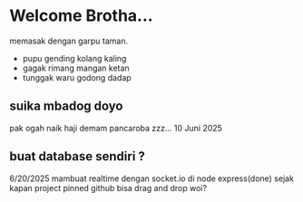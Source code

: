 # Welcome Brotha...
memasak dengan garpu taman.
* pupu gending kolang kaling
* gagak rimang mangan ketan
* tunggak waru godong dadap

## suika mbadog doyo
pak ogah naik haji 
demam pancaroba zzz... 10 Juni 2025

## buat database sendiri ?
6/20/2025 mambuat realtime dengan socket.io di node express(done)
sejak kapan project pinned github bisa drag and drop woi?
